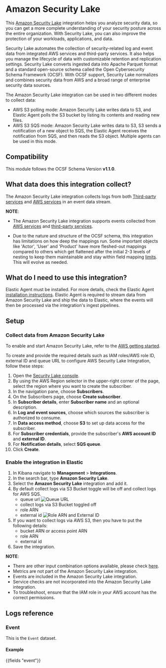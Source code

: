 # Amazon Security Lake

This [Amazon Security Lake](https://aws.amazon.com/security-lake/) integration helps you analyze security data, so you can get a more complete understanding of your security posture across the entire organization. With Security Lake, you can also improve the protection of your workloads, applications, and data.

Security Lake automates the collection of security-related log and event data from integrated AWS services and third-party services. It also helps you manage the lifecycle of data with customizable retention and replication settings. Security Lake converts ingested data into Apache Parquet format and a standard open-source schema called the Open Cybersecurity Schema Framework (OCSF). With OCSF support, Security Lake normalizes and combines security data from AWS and a broad range of enterprise security data sources.

The Amazon Security Lake integration can be used in two different modes to collect data:
- AWS S3 polling mode: Amazon Security Lake writes data to S3, and Elastic Agent polls the S3 bucket by listing its contents and reading new files.
- AWS S3 SQS mode: Amazon Security Lake writes data to S3, S3 sends a notification of a new object to SQS, the Elastic Agent receives the notification from SQS, and then reads the S3 object. Multiple agents can be used in this mode.

## Compatibility

This module follows the OCSF Schema Version **v1.1.0**.

## What data does this integration collect?

The Amazon Security Lake integration collects logs from both [Third-party services](https://docs.aws.amazon.com/security-lake/latest/userguide/integrations-third-party.html) and [AWS services](https://docs.aws.amazon.com/security-lake/latest/userguide/open-cybersecurity-schema-framework.html) in an event data stream.

**NOTE**:
- The Amazon Security Lake integration supports events collected from [AWS services](https://docs.aws.amazon.com/security-lake/latest/userguide/internal-sources.html) and [third-party services](https://docs.aws.amazon.com/security-lake/latest/userguide/custom-sources.html).

- Due to the nature and structure of the OCSF schema, this integration has limitations on how deep the mappings run. Some important objects like 'Actor', 'User' and 'Product' have more fleshed-out mappings compared to others which get flattened after the initial 2-3 levels of nesting to keep them maintainable and stay within field mapping [limits](https://www.elastic.co/guide/en/elasticsearch/reference/current/mapping-settings-limit.html). This will evolve as needed.

## What do I need to use this integration?

Elastic Agent must be installed. For more details, check the Elastic Agent [installation instructions](docs-content://reference/fleet/install-elastic-agents.md). Elastic Agent is required to stream data from Amazon Security Lake and ship the data to Elastic, where the events will then be processed via the integration's ingest pipelines.

## Setup

### Collect data from Amazon Security Lake

To enable and start Amazon Security Lake, refer to the [AWS getting started](https://docs.aws.amazon.com/security-lake/latest/userguide/getting-started.html).

To create and provide the required details such as IAM roles/AWS role ID, external ID and queue URL to configure AWS Security Lake Integration, follow these steps:

1. Open the [Security Lake console](https://console.aws.amazon.com/securitylake/).
2. By using the AWS Region selector in the upper-right corner of the page, select the region where you want to create the subscriber.
3. In the navigation pane, choose **Subscribers**.
4. On the Subscribers page, choose **Create subscriber**.
5. In **Subscriber details**, enter **Subscriber name** and an optional description.
6. In **Log and event sources**, choose which sources the subscriber is authorized to consume.
7. In **Data access method**, choose **S3** to set up data access for the subscriber.
8. For **Subscriber credentials**, provide the subscriber's **AWS account ID** and **external ID**.
9. For **Notification details**, select **SQS queue**.
10. Click **Create**.

### Enable the integration in Elastic

1. In Kibana navigate to **Management** > **Integrations**.
2. In the search bar, type **Amazon Security Lake**.
3. Select the **Amazon Security Lake** integration and add it.
4. By default collect logs via S3 Bucket toggle will be off and collect logs for AWS SQS.
   - queue url
      ![Queue URL](../img/queue_url.png)
   - collect logs via S3 Bucket toggled off
   - role ARN
   - external id
      ![Role ARN and External ID](../img/role_arn_and_external_id.png)
5. If you want to collect logs via AWS S3, then you have to put the following details:
    - bucket ARN or access point ARN
    - role ARN
    - external id
5. Save the integration.

**NOTE**:

   - There are other input combination options available, please check [here](https://www.elastic.co/guide/en/beats/filebeat/current/filebeat-input-aws-s3.html).
   - Metrics are not part of the Amazon Security Lake integration.
   - Events are included in the Amazon Security Lake integration.
   - Service checks are not incorporated into the Amazon Security Lake integration.
   - To troubleshoot, ensure that the IAM role in your AWS account has the correct permissions.

## Logs reference

### Event

This is the `Event` dataset.

#### Example

{{fields "event"}}